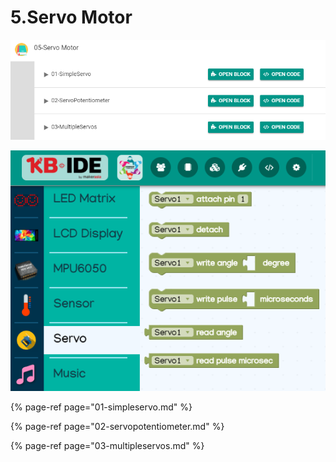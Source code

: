 # 5.Servo Motor

![](../../.gitbook/assets/image%20%2881%29.png)

![](../../.gitbook/assets/image%20%2871%29.png)

{% page-ref page="01-simpleservo.md" %}

{% page-ref page="02-servopotentiometer.md" %}

{% page-ref page="03-multipleservos.md" %}



